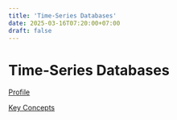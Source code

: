 ```yaml
---
title: 'Time-Series Databases'
date: 2025-03-16T07:20:00+07:00
draft: false
---
```


# Time-Series Databases

[Profile](./profile/)

[Key Concepts](./key-concepts/)
